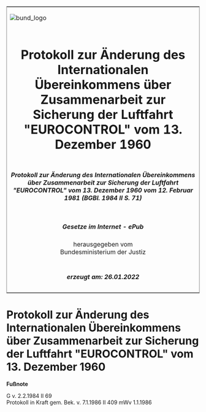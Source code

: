 <span id="DECKBLATT.html"></span>

<table border="0" frame="border" width="100%">

<tr valign="top">

<td align="left">

![bund\_logo](BfJ_2021_Web_de_de.gif)

</td>

<td align="right">

 

</td>

</tr>

<tr align="center" valign="middle">

<td colspan="2">

# Protokoll zur Änderung des Internationalen Übereinkommens über Zusammenarbeit zur Sicherung der Luftfahrt "EUROCONTROL" vom 13. Dezember 1960

</td>

</tr>

<tr align="center" valign="middle">

<td colspan="2">

##### Protokoll zur Änderung des Internationalen Übereinkommens über Zusammenarbeit zur Sicherung der Luftfahrt "EUROCONTROL" vom 13. Dezember 1960 vom 12. Februar 1981 (BGBl. 1984 II S. 71)

</td>

</tr>

<tr align="center" valign="middle">

<td colspan="2">

  
  

##### Gesetze im Internet - ePub  
  
herausgegeben vom  
Bundesministerium der Justiz

</td>

</tr>

<tr align="center" valign="bottom">

<td colspan="2">

  
  

##### erzeugt am: 26.01.2022

</td>

</tr>

</table>

<span id="BJNR200710984.html"></span>

# Protokoll zur Änderung des Internationalen Übereinkommens über Zusammenarbeit zur Sicherung der Luftfahrt "EUROCONTROL" vom 13. Dezember 1960

<div>

  
**Fußnote**

<div class="jnhtml">

<div>

<div class="jurAbsatz">

G v. 2.2.1984 II 69  
Protokoll in Kraft gem. Bek. v. 7.1.1986 II 409 mWv 1.1.1986

</div>

</div>

</div>

</div>
